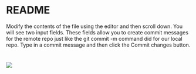 # README #
Modify the contents of the file using the editor and then scroll down. You will see two input fields. These fields allow you to create commit messages for the remote repo just like the git commit -m command did for our local repo. Type in a commit message and then click the Commit changes button.

<!DOCTYPE html>
<html>
<head>
	<title>This is the title</title>
</head>
<body>
<h1>
	<p>
		<img id= "ksdfb" src="dfvdf", name="skbjv">
	</p>
</h1>
</body>
</html>